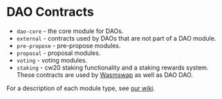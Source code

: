 # DAO Contracts

- `dao-core` - the core module for DAOs.
- `external` - contracts used by DAOs that are not part of a DAO
  module.
- `pre-propose` - pre-propose modules.
- `proposal` - proposal modules.
- `voting` - voting modules.
- `staking` - cw20 staking functionality and a staking rewards system. These contracts are used by [Wasmswap](https://github.com/Wasmswap) as well as DAO DAO.

For a description of each module type, see [our wiki](https://github.com/DA0-DA0/dao-contracts/wiki/DAO-DAO-Contracts-Design).
